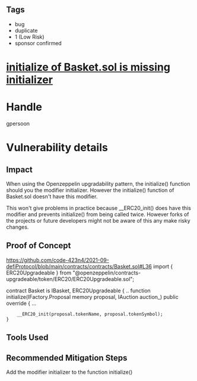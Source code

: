 ## Tags

- bug
- duplicate
- 1 (Low Risk)
- sponsor confirmed

# [initialize of Basket.sol is missing initializer ](https://github.com/code-423n4/2021-09-defiprotocol-findings/issues/50) 

# Handle

gpersoon


# Vulnerability details

## Impact
When using the Openzeppelin upgradability pattern, the initialize() function should you the modifier initializer.
However the initialize() function of Basket.sol doesn't have this modifier.

This won't give problems in practice because __ERC20_init() does have this modifier and prevents initialize() from being called twice.
However forks of the projects or future developers might not be aware of this any make risky changes.

## Proof of Concept
https://github.com/code-423n4/2021-09-defiProtocol/blob/main/contracts/contracts/Basket.sol#L36
import { ERC20Upgradeable } from "@openzeppelin/contracts-upgradeable/token/ERC20/ERC20Upgradeable.sol";

contract Basket is IBasket, ERC20Upgradeable {
..
 function initialize(IFactory.Proposal memory proposal, IAuction auction_) public override {
       ...

        __ERC20_init(proposal.tokenName, proposal.tokenSymbol);
    }

## Tools Used

## Recommended Mitigation Steps
Add the modifier initializer to the function initialize()

